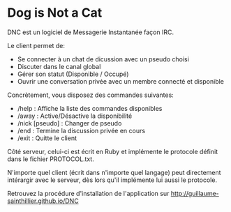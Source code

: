 Dog is Not a Cat
===

DNC est un logiciel de Messagerie Instantanée façon IRC.


Le client permet de:
  - Se connecter à un chat de dicussion avec un pseudo choisi
  - Discuter dans le canal global
  - Gérer son statut (Disponible / Occupé)
  - Ouvrir une conversation privée avec un membre connecté et disponible
  
Concrètement, vous disposez des commandes suivantes:
  - /help : Affiche la liste des commandes disponibles
  - /away : Active/Désactive la disponibilité
  - /nick [pseudo] : Changer de pseudo
  - /end  : Termine la discussion privée en cours
  - /exit : Quitte le client

Côté serveur, celui-ci est écrit en Ruby et implémente le protocole définit dans le fichier PROTOCOL.txt.

N'importe quel client (écrit dans n'importe quel langage) peut directement intérargir avec le serveur, dès lors qu'il implémente lui aussi le protocole.


Retrouvez la procédure d'installation de l'application sur http://guillaume-sainthillier.github.io/DNC
